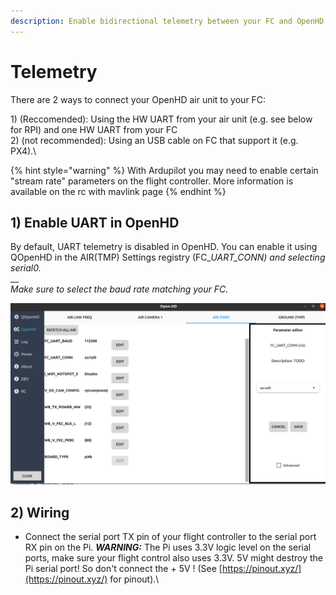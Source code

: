 ```yaml
---
description: Enable bidirectional telemetry between your FC and OpenHD
---
```


# Telemetry

There are 2 ways to connect your OpenHD air unit to your FC:

1\) (Reccomended): Using the HW UART from your air unit (e.g. see below for RPI) and one HW UART from your FC\
2\) (not recommended): Using an USB cable on FC that support it (e.g. PX4).\


{% hint style="warning" %}
With Ardupilot you may need to enable certain "stream rate" parameters on the flight controller. More information is available on the rc with mavlink page
{% endhint %}

## **1)** En**able UART in OpenHD**

By default, UART telemetry is disabled in OpenHD. You can enable it using QOpenHD in the AIR(TMP) Settings registry (FC\__UART\_CONN) and selecting serial0._\
__\
_Make sure to select the baud rate matching your FC._

__![](<../.gitbook/assets/Screenshot from 2022-11-12 19-19-37.png>)__

## 2) Wiring

* Connect the serial port TX pin of your flight controller to the serial port RX pin on the Pi. _**WARNING:**_ The Pi uses 3.3V logic level on the serial ports, make sure your flight control also uses 3.3V. 5V might destroy the Pi serial port! So don't connect the + 5V ! (See [https://pinout.xyz/](https://pinout.xyz/) for pinout).\


